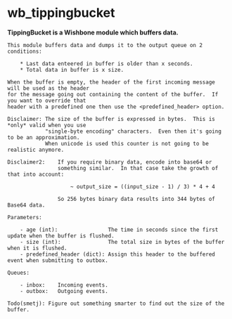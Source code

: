 wb_tippingbucket
================

**TippingBucket is a Wishbone module which buffers data.**
    
    This module buffers data and dumps it to the output queue on 2 conditions:

        * Last data enteered in buffer is older than x seconds.
        * Total data in buffer is x size.

    When the buffer is empty, the header of the first incoming message will be used as the header
    for the message going out containing the content of the buffer.  If you want to override that
    header with a predefined one then use the <predefined_header> option.
    
    Disclaimer: The size of the buffer is expressed in bytes.  This is *only* valid when you use
                "single-byte encoding" characters.  Even then it's going to be an approximation.
                When unicode is used this counter is not going to be realistic anymore.
                
    Disclaimer2:    If you require binary data, encode into base64 or
                    something similar.  In that case take the growth of that into account:
                    
                        ~ output_size = ((input_size - 1) / 3) * 4 + 4
                    
                    So 256 bytes binary data results into 344 bytes of Base64 data.
    
    Parameters:

        - age (int):                The time in seconds since the first update when the buffer is flushed.
        - size (int):               The total size in bytes of the buffer when it is flushed.
        - predefined_header (dict): Assign this header to the buffered event when submitting to outbox.
    
    Queues:
    
        - inbox:    Incoming events.
        - outbox:   Outgoing events.
    
    Todo(smetj): Figure out something smarter to find out the size of the buffer.                
    

